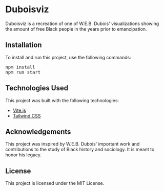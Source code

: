 # Duboisviz

Duboisviz is a recreation of one of W.E.B. Dubois' visualizations showing the amount of free Black people in the years prior to emancipation.

## Installation

To install and run this project, use the following commands:

<pre>
npm install
npm run start
</pre>

## Technologies Used

This project was built with the following technologies:

- [Vite.js](https://vitejs.dev/)
- [Tailwind CSS](https://tailwindcss.com/)



## Acknowledgements

This project was inspired by W.E.B. Dubois' important work and contributions to the study of Black history and sociology. It is meant to honor his legacy.

## License

This project is licensed under the MIT License.
